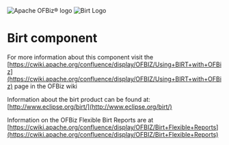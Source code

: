 ![Apache OFBiz® logo](https://ofbiz.apache.org/images/ofbiz_logo.png)
![Birt Logo](http://www.eclipse.org/birt/img/logo/Birt-logo.png)
# Birt component
For more information about this component visit the [https://cwiki.apache.org/confluence/display/OFBIZ/Using+BIRT+with+OFBiz](https://cwiki.apache.org/confluence/display/OFBIZ/Using+BIRT+with+OFBiz) page in the OFBiz wiki

Information about the birt product can be found at: [http://www.eclipse.org/birt/](http://www.eclipse.org/birt/)

Information on the OFBiz Flexible Birt Reports are at [https://cwiki.apache.org/confluence/display/OFBIZ/Birt+Flexible+Reports](https://cwiki.apache.org/confluence/display/OFBIZ/Birt+Flexible+Reports) 